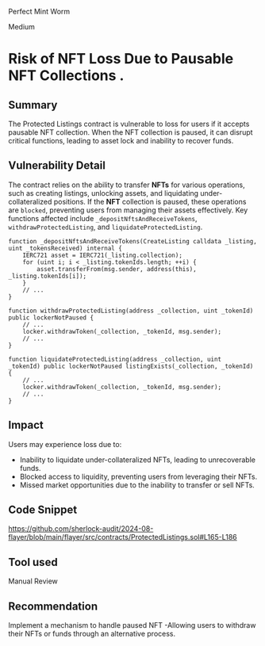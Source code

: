 Perfect Mint Worm

Medium

# Risk of NFT Loss Due to Pausable NFT Collections .

## Summary

The Protected Listings contract is vulnerable to loss for users if it accepts pausable NFT collection. When the NFT collection is paused, it can disrupt critical functions, leading to asset lock and inability to recover funds.

## Vulnerability Detail

The contract relies on the ability to transfer **NFTs** for various operations, such as creating listings, unlocking assets, and liquidating under-collateralized positions. If the **NFT** collection is paused, these operations are `blocked`, preventing users from managing their assets effectively. Key functions affected include `_depositNftsAndReceiveTokens`, `withdrawProtectedListing`, and `liquidateProtectedListing`.
```solidity
function _depositNftsAndReceiveTokens(CreateListing calldata _listing, uint _tokensReceived) internal {
    IERC721 asset = IERC721(_listing.collection);
    for (uint i; i < _listing.tokenIds.length; ++i) {
        asset.transferFrom(msg.sender, address(this), _listing.tokenIds[i]);
    }
    // ...
}

function withdrawProtectedListing(address _collection, uint _tokenId) public lockerNotPaused {
    // ...
    locker.withdrawToken(_collection, _tokenId, msg.sender);
    // ...
}

function liquidateProtectedListing(address _collection, uint
_tokenId) public lockerNotPaused listingExists(_collection, _tokenId) {
    // ...
    locker.withdrawToken(_collection, _tokenId, msg.sender);
    // ...
}
```
## Impact

Users may experience loss due to:
- Inability to liquidate under-collateralized NFTs, leading to unrecoverable funds.
- Blocked access to liquidity, preventing users from leveraging their NFTs.
- Missed market opportunities due to the inability to transfer or sell NFTs.

## Code Snippet
https://github.com/sherlock-audit/2024-08-flayer/blob/main/flayer/src/contracts/ProtectedListings.sol#L165-L186

## Tool used
Manual Review

## Recommendation
Implement a mechanism to handle paused NFT
-Allowing users to withdraw their NFTs or funds through an alternative process.
 

